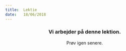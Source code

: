 ```yaml
---
title:  Lektie
date:   18/06/2018
---
```


### <center>Vi arbejder på denne lektion.</center>
<center>Prøv igen senere.</center>
